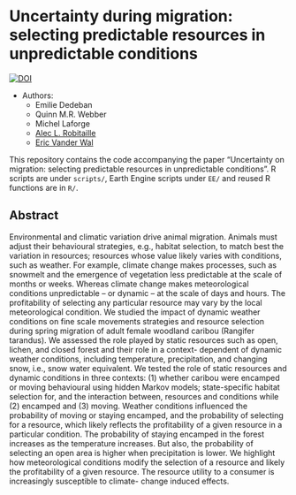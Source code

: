 # Uncertainty during migration: selecting predictable resources in unpredictable conditions


[![DOI](https://zenodo.org/badge/670727898.svg)](https://zenodo.org/badge/latestdoi/670727898)


-   Authors:
    - Emilie Dedeban
    - Quinn M.R. Webber
    - Michel Laforge
    - [Alec L. Robitaille](http://robitalec.ca)
    - [Eric Vander Wal](http://weel.gitlab.io)


This repository contains the code accompanying the paper “Uncertainty on 
migration: selecting predictable resources in unpredictable conditions”. 
R scripts are under `scripts/`, Earth Engine scripts under `EE/` 
and reused R functions are in `R/`.


##  Abstract

Environmental and climatic variation drive animal migration. Animals must adjust their
behavioural strategies, e.g., habitat selection, to match best the variation in resources;
resources whose value likely varies with conditions, such as weather. For example, climate
change makes processes, such as snowmelt and the emergence of vegetation less predictable
at the scale of months or weeks. Whereas climate change makes meteorological conditions
unpredictable – or dynamic – at the scale of days and hours. The profitability of selecting any
particular resource may vary by the local meteorological condition. We studied the impact of
dynamic weather conditions on fine scale movements strategies and resource selection during
spring migration of adult female woodland caribou (Rangifer tarandus). We assessed the role
played by static resources such as open, lichen, and closed forest and their role in a context-
dependent of dynamic weather conditions, including temperature, precipitation, and changing
snow, i.e., snow water equivalent. We tested the role of static resources and dynamic
conditions in three contexts: (1) whether caribou were encamped or moving behavioural using
hidden Markov models; state-specific habitat selection for, and the interaction between,
resources and conditions while (2) encamped and (3) moving. Weather conditions influenced
the probability of moving or staying encamped, and the probability of selecting for a resource,
which likely reflects the profitability of a given resource in a particular condition. The
probability of staying encamped in the forest increases as the temperature increases. But also,
the probability of selecting an open area is higher when precipitation is lower. We highlight
how meteorological conditions modify the selection of a resource and likely the profitability
of a given resource. The resource utility to a consumer is increasingly susceptible to climate-
change induced effects.